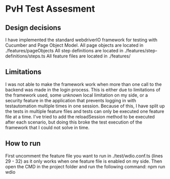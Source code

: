# PvH Test Assesment

## Design decisions

I have implemented the standard webdriverIO framework for testing with Cucumber and Page Object Model.
All page objects are located in ./features/pageObjects
All step definitions are located in ./features/step-definitions/steps.ts
All feature files are located in ./features/

## Limitations

I was not able to make the framework work when more than one call to the backend was made in the login process.
This is either due to limitations of the framework used, some unknown local limitation on my side, or a security feature in the application that prevents logging in with testautomation multiple times in one session.
Because of this, I have split up the tests in multiple feature files and tests can only be executed one feature file at a time.
I've tried to add the reloadSession method to be executed after each scenario, but doing this broke the test execution of the framework that I could not solve in time. 

## How to run

First uncomment the feature file you want to run in ./test/wdio.conf.ts (lines 29 - 32) as it only works when one feature file is enabled on my side.
Then open the CMD in the project folder and run the following command:
npm run wdio

